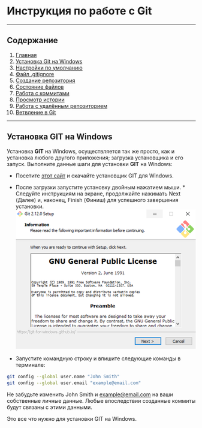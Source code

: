 # Инструкция по работе с Git
---
## Содержание
1. [Главная](./readme.md)
1. [Установка Git на Windows](./install.md)
1. [Настройки по умолчанию](./defaultconfig.md)
1. [Файл .gitignore](./ignore.md)
1. [Создание репозитория](./createrepo.md)
1. [Состояние файлов](./filestatus.md)
1. [Работа с коммитами](./commit.md)
1. [Просмотр истории](./commithistory.md)
1. [Работа с удалённым репозиторием](./remoterepo.md)
1. [Ветвление в Git](gitbranch.md)
---
## Установка GIT на Windows

Установка **GIT** на Windows, осуществляется так же просто, как и установка любого другого приложения; загрузка установщика и его запуск.  Выполните данные шаги для установки **GIT** на Windows:

* Посетите [этот сайт](https://gitforwindows.org/) и скачайте установщик GIT для Windows.
* После загрузки запустите установку двойным нажатием мыши. * Следуйте инструкциям на экране, продолжайте нажимать Next (Далее) и, наконец, Finish (Финиш) для успешного завершения установки.
![](./img/install.png)

* Запустите командную строку и впишите следующие команды в терминале:
```Bash
git config --global user.name "John Smith"
git config --global user.email "example@email.com"
```
Не забудьте изменить John Smith и example@email.com на ваши собственные личные данные. Любые впоследствии созданные коммиты будут связаны с этими данными.


Это все что нужно для установки GIT на Windows.